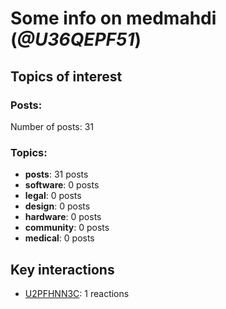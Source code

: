 # Some info on medmahdi (_@U36QEPF51_)


## Topics of interest

### Posts: 

Number of posts: 31

### Topics:

* __posts__: 31 posts
* __software__: 0 posts
* __legal__: 0 posts
* __design__: 0 posts
* __hardware__: 0 posts
* __community__: 0 posts
* __medical__: 0 posts

## Key interactions 

* [U2PFHNN3C](./U2PFHNN3C.md): 1 reactions
